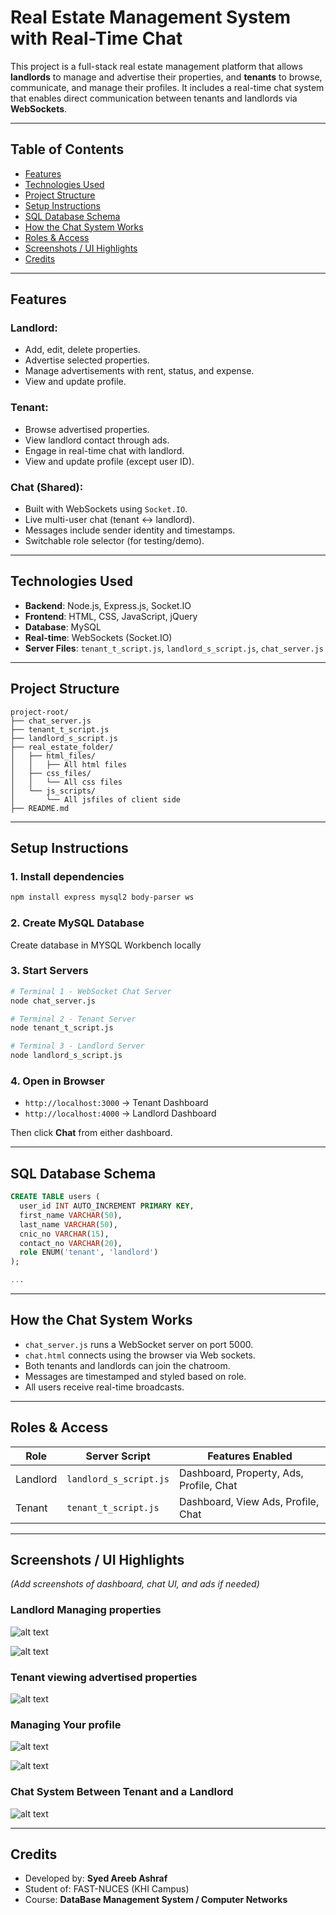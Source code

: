 # Real Estate Management System with Real-Time Chat

This project is a full-stack real estate management platform that allows **landlords** to manage and advertise their properties, and **tenants** to browse, communicate, and manage their profiles. It includes a real-time chat system that enables direct communication between tenants and landlords via **WebSockets**.

---

## Table of Contents
- [Features](#-features)
- [Technologies Used](#-technologies-used)
- [Project Structure](#-project-structure)
- [Setup Instructions](#-setup-instructions)
- [SQL Database Schema](#-sql-database-schema)
- [How the Chat System Works](#-how-the-chat-system-works)
- [Roles & Access](#-roles--access)
- [Screenshots / UI Highlights](#-screenshots--ui-highlights)
- [Credits](#-credits)


---

## Features

### Landlord:
- Add, edit, delete properties.
- Advertise selected properties.
- Manage advertisements with rent, status, and expense.
- View and update profile.

### Tenant:
- Browse advertised properties.
- View landlord contact through ads.
- Engage in real-time chat with landlord.
- View and update profile (except user ID).

### Chat (Shared):
- Built with WebSockets using `Socket.IO`.
- Live multi-user chat (tenant ↔ landlord).
- Messages include sender identity and timestamps.
- Switchable role selector (for testing/demo).

---

## Technologies Used

- **Backend**: Node.js, Express.js, Socket.IO
- **Frontend**: HTML, CSS, JavaScript, jQuery
- **Database**: MySQL
- **Real-time**: WebSockets (Socket.IO)
- **Server Files**: `tenant_t_script.js`, `landlord_s_script.js`, `chat_server.js`

---

## Project Structure

```
project-root/
├── chat_server.js
├── tenant_t_script.js
├── landlord_s_script.js
├── real_estate_folder/
│   ├── html_files/
│   │   ├── All html files
│   ├── css_files/
│   │   └── All css files
│   └── js_scripts/
│       └── All jsfiles of client side
├── README.md

```

---

## Setup Instructions

### 1. Install dependencies

```bash
npm install express mysql2 body-parser ws
```

### 2. Create MySQL Database
Create database in MYSQL Workbench locally




### 3. Start Servers

```bash
# Terminal 1 - WebSocket Chat Server
node chat_server.js

# Terminal 2 - Tenant Server
node tenant_t_script.js

# Terminal 3 - Landlord Server
node landlord_s_script.js
```

### 4. Open in Browser

- `http://localhost:3000` → Tenant Dashboard  
- `http://localhost:4000` → Landlord Dashboard  

Then click **Chat** from either dashboard.

---

## SQL Database Schema

```sql
CREATE TABLE users (
  user_id INT AUTO_INCREMENT PRIMARY KEY,
  first_name VARCHAR(50),
  last_name VARCHAR(50),
  cnic_no VARCHAR(15),
  contact_no VARCHAR(20),
  role ENUM('tenant', 'landlord')
);

...

```

---

## How the Chat System Works

- `chat_server.js` runs a WebSocket server on port 5000.
- `chat.html` connects using the browser via Web sockets.
- Both tenants and landlords can join the chatroom.
- Messages are timestamped and styled based on role.
- All users receive real-time broadcasts.

---

## Roles & Access

| Role     | Server Script          | Features Enabled                           |
|----------|------------------------|--------------------------------------------|
| Landlord | `landlord_s_script.js` | Dashboard, Property, Ads, Profile, Chat     |
| Tenant   | `tenant_t_script.js`   | Dashboard, View Ads, Profile, Chat          |

---

## Screenshots / UI Highlights

_(Add screenshots of dashboard, chat UI, and ads if needed)_

### Landlord Managing properties
![alt text](/real_estate_folder/web_pics/image-4.png)

![alt text](/real_estate_folder/web_pics/image-5.png)

### Tenant viewing advertised properties
![alt text](/real_estate_folder/web_pics/image-3.png)

### Managing Your profile
![alt text](/real_estate_folder/web_pics/image-1.png)

![alt text](/real_estate_folder/web_pics/image-2.png)

### Chat System Between Tenant and a Landlord
![alt text](/real_estate_folder/web_pics/image.png)



---

## Credits

- Developed by: **Syed Areeb Ashraf**
- Student of: FAST-NUCES (KHI Campus)
- Course: **DataBase Management System / Computer Networks**
